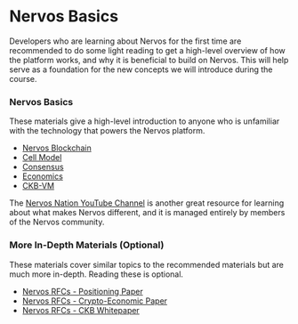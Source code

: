 # Nervos Basics

Developers who are learning about Nervos for the first time are recommended to do some light reading to get a high-level overview of how the platform works, and why it is beneficial to build on Nervos. This will help serve as a foundation for the new concepts we will introduce during the course.

### Nervos Basics

These materials give a high-level introduction to anyone who is unfamiliar with the technology that powers the Nervos platform.

* [Nervos Blockchain](https://docs.nervos.org/docs/basics/concepts/nervos-blockchain)
* [Cell Model](https://docs.nervos.org/docs/basics/concepts/cell-model)
* [Consensus](https://docs.nervos.org/docs/basics/concepts/consensus)
* [Economics](https://docs.nervos.org/docs/basics/concepts/economics)
* [CKB-VM](https://docs.nervos.org/docs/basics/concepts/ckb-vm)

The [Nervos Nation YouTube Channel](https://www.youtube.com/c/NervosNation/videos) is another great resource for learning about what makes Nervos different, and it is managed entirely by members of the Nervos community.

### More In-Depth Materials (Optional)

These materials cover similar topics to the recommended materials but are much more in-depth. Reading these is optional.

* [Nervos RFCs - Positioning Paper](https://github.com/nervosnetwork/rfcs/blob/master/rfcs/0001-positioning/0001-positioning.md)
* [Nervos RFCs - Crypto-Economic Paper](https://github.com/nervosnetwork/rfcs/blob/master/rfcs/0015-ckb-cryptoeconomics/0015-ckb-cryptoeconomics.md)
* [Nervos RFCs - CKB Whitepaper](https://github.com/nervosnetwork/rfcs/blob/master/rfcs/0002-ckb/0002-ckb.md)
